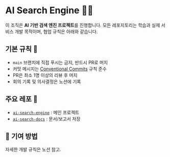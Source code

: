 # AI Search Engine 👩‍💻

이 조직은 **AI 기반 검색 엔진 프로젝트**를 진행합니다.
모든 레포지토리는 학습과 실제 서비스 개발 목적이며, 협업 규칙은 아래와 같습니다.

## 기본 규칙 📌
- `main` 브랜치에 직접 푸시는 금지, 반드시 PR로 머지
- 커밋 메시지는 [Conventional Commits](https://www.conventionalcommits.org/) 규칙 준수
- PR은 최소 1명 이상의 리뷰 후 머지
- 회의 기록 및 의사결정은 노션에 기록

## 주요 레포 📂
- [`ai-search-engine`](https://github.com/ai-search-lab/ai-search-engine) : 메인 프로젝트
- [`ai-search-docs`](https://github.com/ai-search-lab/ai-search-docs) : 문서/보고서 저장

## 🙌 기여 방법
자세한 개발 규칙은 노션 참고.
